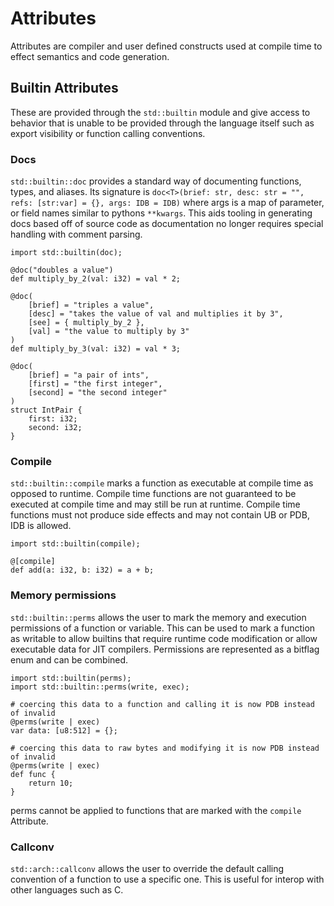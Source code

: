 # Attributes

Attributes are compiler and user defined constructs used at compile time to effect semantics and code generation.

## Builtin Attributes

These are provided through the `std::builtin` module and give access to behavior that is unable to be provided through the language itself such as export visibility or function calling conventions.

### Docs

`std::builtin::doc` provides a standard way of documenting functions, types, and aliases. Its signature is `doc<T>(brief: str, desc: str = "", refs: [str:var] = {}, args: IDB = IDB)` where args is a map of parameter, or field names similar to pythons `**kwargs`. This aids tooling in generating docs based off of source code as documentation no longer requires special handling with comment parsing.

```ct
import std::builtin(doc);

@doc("doubles a value")
def multiply_by_2(val: i32) = val * 2;

@doc(
    [brief] = "triples a value",
    [desc] = "takes the value of val and multiplies it by 3",
    [see] = { multiply_by_2 },
    [val] = "the value to multiply by 3"
)
def multiply_by_3(val: i32) = val * 3;

@doc(
    [brief] = "a pair of ints",
    [first] = "the first integer",
    [second] = "the second integer"
)
struct IntPair {
    first: i32;
    second: i32;
}
```

### Compile

`std::builtin::compile` marks a function as executable at compile time as opposed to runtime. Compile time functions are not guaranteed to be executed at compile time and may still be run at runtime. Compile time functions must not produce side effects and may not contain UB or PDB, IDB is allowed.

```ct
import std::builtin(compile);

@[compile]
def add(a: i32, b: i32) = a + b;
```

### Memory permissions

`std::builtin::perms` allows the user to mark the memory and execution permissions of a function or variable. This can be used to mark a function as writable to allow builtins that require runtime code modification or allow executable data for JIT compilers. Permissions are represented as a bitflag enum and can be combined.

```ct
import std::builtin(perms);
import std::builtin::perms(write, exec);

# coercing this data to a function and calling it is now PDB instead of invalid
@perms(write | exec)
var data: [u8:512] = {};

# coercing this data to raw bytes and modifying it is now PDB instead of invalid
@perms(write | exec)
def func {
    return 10;
}
```

perms cannot be applied to functions that are marked with the `compile` Attribute.

### Callconv

`std::arch::callconv` allows the user to override the default calling convention of a function to use a specific one. This is useful for interop with other languages such as C.